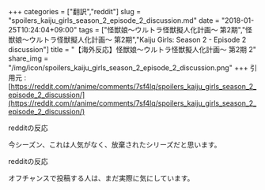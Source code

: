 +++
categories = ["翻訳","reddit"]
slug = "spoilers_kaiju_girls_season_2_episode_2_discussion.md"
date = "2018-01-25T10:24:04+09:00"
tags = ["怪獣娘～ウルトラ怪獣擬人化計画～ 第2期","怪獣娘～ウルトラ怪獣擬人化計画～ 第2期","Kaiju Girls: Season 2 - Episode 2 discussion"]
title = "【海外反応】怪獣娘～ウルトラ怪獣擬人化計画～ 第2期 2"
share_img = "/img/icon/spoilers_kaiju_girls_season_2_episode_2_discussion.png"
+++
引用元 : [https://reddit.com/r/anime/comments/7sf4lq/spoilers_kaiju_girls_season_2_episode_2_discussion/](https://reddit.com/r/anime/comments/7sf4lq/spoilers_kaiju_girls_season_2_episode_2_discussion/)

<p><span class="reddit-comment">redditの反応</span></p>今シーズン、これは人気がなく、放棄されたシリーズだと思います。

<p><span class="reddit-comment">redditの反応</span></p>オフチャンスで投稿する人は、まだ実際に気にしています。
